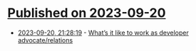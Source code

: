 # [Published on 2023-09-20](index.md)

* [2023-09-20, 21:28:19](https://lobste.rs/s/qalf8d/what_s_it_like_work_as_developer_advocate) - [What’s it like to work as developer advocate/relations](https://lobste.rs/s/qalf8d/what_s_it_like_work_as_developer_advocate)
